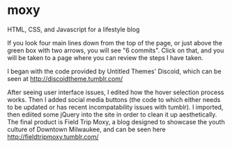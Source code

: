 moxy
====

HTML, CSS, and Javascript for a lifestyle blog

If you look four main lines down from the top of the page, or just above the green box with two arrows,
you will see "6 commits". Click on that, and you will be taken to a page where you can review 
the steps I have taken. 

I began with the code provided by Untitled Themes' Discoid, which can be seen at http://discoidtheme.tumblr.com/

After seeing user interface issues, I edited how the hover selection process works. Then I added social media buttons
(the code to which either needs to be updated or has recent incompatability issues with tumblr). I imported, then
ediited some jQuery into the site in order to clean it up aesthetically. The final product is Field Trip Moxy,
a blog designed to showcase the youth culture of Downtown Milwaukee, and can be seen here http://fieldtripmoxy.tumblr.com/

